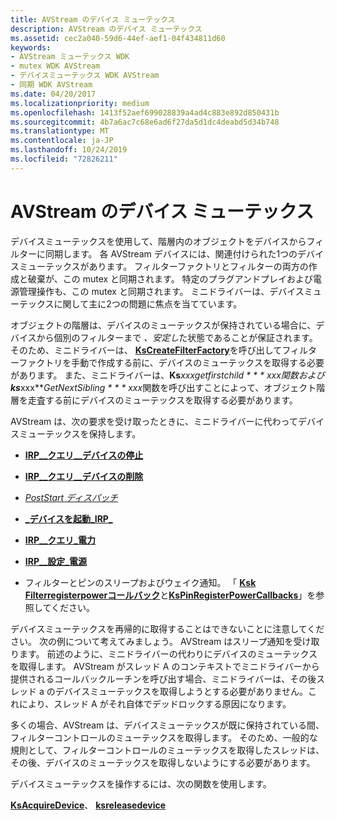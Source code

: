 ```yaml
---
title: AVStream のデバイス ミューテックス
description: AVStream のデバイス ミューテックス
ms.assetid: cec2a040-59d6-44ef-aef1-04f434811d60
keywords:
- AVStream ミューテックス WDK
- mutex WDK AVStream
- デバイスミューテックス WDK AVStream
- 同期 WDK AVStream
ms.date: 04/20/2017
ms.localizationpriority: medium
ms.openlocfilehash: 1413f52aef699028839a4ad4c883e892d850431b
ms.sourcegitcommit: 4b7a6ac7c68e6ad6f27da5d1dc4deabd5d34b748
ms.translationtype: MT
ms.contentlocale: ja-JP
ms.lasthandoff: 10/24/2019
ms.locfileid: "72826211"
---
```

# <a name="device-mutex-in-avstream"></a>AVStream のデバイス ミューテックス





デバイスミューテックスを使用して、階層内のオブジェクトをデバイスからフィルターに同期します。 各 AVStream デバイスには、関連付けられた1つのデバイスミューテックスがあります。 フィルターファクトリとフィルターの両方の作成と破棄が、この mutex と同期されます。 特定のプラグアンドプレイおよび電源管理操作も、この mutex と同期されます。 ミニドライバーは、デバイスミューテックスに関して主に2つの問題に焦点を当てています。

オブジェクトの階層は、デバイスのミューテックスが保持されている場合に、デバイスから個別のフィルターまで *、安定し*た状態であることが保証されます。 そのため、ミニドライバーは、 [**KsCreateFilterFactory**](https://docs.microsoft.com/windows-hardware/drivers/ddi/ks/nf-ks-kscreatefilterfactory)を呼び出してフィルターファクトリを手動で作成する前に、デバイスのミューテックスを取得する必要があります。 また、ミニドライバーは、**Ks***xxx***getfirstchild * * * xxx*関数および **ks***xxx***GetNextSibling * * * xxx*関数を呼び出すことによって、オブジェクト階層を走査する前にデバイスのミューテックスを取得する必要があります。

AVStream は、次の要求を受け取ったときに、ミニドライバーに代わってデバイスミューテックスを保持します。

-   [**IRP\_\_クエリ\_\_デバイスの停止**](https://docs.microsoft.com/windows-hardware/drivers/kernel/irp-mn-query-stop-device)

-   [**IRP\_\_クエリ\_\_デバイスの削除**](https://docs.microsoft.com/windows-hardware/drivers/kernel/irp-mn-query-remove-device)

-   [*PostStart ディスパッチ*](https://docs.microsoft.com/windows-hardware/drivers/ddi/ks/nc-ks-pfnksdevice)

-   [ **\_デバイスを起動\_IRP\_** ](https://docs.microsoft.com/windows-hardware/drivers/kernel/irp-mn-start-device)

-   [**IRP\_\_クエリ\_電力**](https://docs.microsoft.com/windows-hardware/drivers/kernel/irp-mn-query-power)

-   [**IRP\_\_設定\_電源**](https://docs.microsoft.com/windows-hardware/drivers/kernel/irp-mn-set-power)

-   フィルターとピンのスリープおよびウェイク通知。 「 [**Ksk Filterregisterpowerコールバック**](https://docs.microsoft.com/windows-hardware/drivers/ddi/ks/nf-ks-ksfilterregisterpowercallbacks)と[**KsPinRegisterPowerCallbacks**](https://docs.microsoft.com/windows-hardware/drivers/ddi/ks/nf-ks-kspinregisterpowercallbacks)」を参照してください。

デバイスミューテックスを再帰的に取得することはできないことに注意してください。 次の例について考えてみましょう。 AVStream はスリープ通知を受け取ります。 前述のように、ミニドライバーの代わりにデバイスのミューテックスを取得します。 AVStream がスレッド A のコンテキストでミニドライバーから提供されるコールバックルーチンを呼び出す場合、ミニドライバーは、その後スレッド a のデバイスミューテックスを取得しようとする必要がありません。これにより、スレッド A がそれ自体でデッドロックする原因になります。

多くの場合、AVStream は、デバイスミューテックスが既に保持されている間、フィルターコントロールのミューテックスを取得します。 そのため、一般的な規則として、フィルターコントロールのミューテックスを取得したスレッドは、その後、デバイスのミューテックスを取得しないようにする必要があります。

デバイスミューテックスを操作するには、次の関数を使用します。

[**KsAcquireDevice**](https://docs.microsoft.com/windows-hardware/drivers/ddi/ks/nf-ks-ksacquiredevice)、 [ **ksreleasedevice**](https://docs.microsoft.com/windows-hardware/drivers/ddi/ks/nf-ks-ksreleasedevice)

 

 




